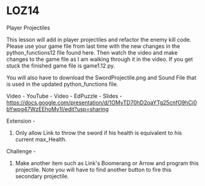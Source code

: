 # LOZ14
Player Projectiles

This lesson will add in player projectiles and refactor the enemy kill code.  Please use your game file from last time with the new changes in the python_functions12 file found here.  Then watch the video and make changes to the game file as I am walking through it in the video.  If you get stuck the finished game file is game1.12.py.

You will also have to download the SwordProjectile.png and Sound File that is used in the updated python_functions file.

Video - YouTube - 
Video - EdPuzzle -
Slides - https://docs.google.com/presentation/d/1OMyTD70hD2oaYTg25cnfO9hCi0bYwpg47WzEEhoMv1I/edit?usp=sharing  

Extension -  
1. Only allow Link to throw the sword if his health is equivalent to his current max_Health.

Challenge -
1. Make another item such as Link's Boomerang or Arrow and program this projectile.  Note you will have to find another button to fire this secondary projectile.

